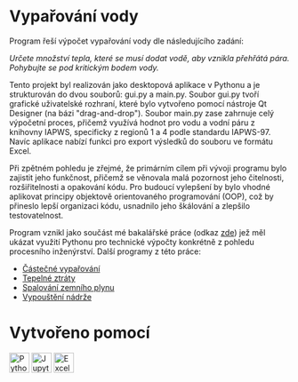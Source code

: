 # Vypařování vody

<p>Program řeší výpočet vypařování vody dle následujícího zadání:

<i>Určete množství tepla, které se musí dodat vodě, aby vznikla přehřátá pára. Pohybujte se pod kritickým bodem vody.</i> </p>

<p>Tento projekt byl realizován jako desktopová aplikace v Pythonu a je strukturován do dvou souborů: gui.py a main.py. Soubor gui.py tvoří grafické uživatelské rozhraní, které bylo vytvořeno pomocí nástroje Qt Designer (na bázi "drag-and-drop"). Soubor main.py zase zahrnuje celý výpočetní proces, přičemž využívá hodnot pro vodu a vodní páru z knihovny IAPWS, specificky z regionů 1 a 4 podle standardu IAPWS-97. Navíc aplikace nabízí funkci pro export výsledků do souboru ve formátu Excel.</p>

<p>Při zpětném pohledu je zřejmé, že primárním cílem při vývoji programu bylo zajistit jeho funkčnost, přičemž se věnovala malá pozornost jeho čitelnosti, rozšiřitelnosti a opakování kódu. Pro budoucí vylepšení by bylo vhodné aplikovat principy objektově orientovaného programování (OOP), což by přineslo lepší organizaci kódu, usnadnilo jeho škálování a zlepšilo testovatelnost. </p>

<p>Program vznikl jako součást mé bakalářské práce (odkaz <a href="https://www.vut.cz/studenti/zav-prace/detail/116680">zde</a>) jež měl ukázat využití Pythonu pro technické výpočty konkrétně z pohledu procesního inženýrství.
Další programy z této práce:</p>

<ul>
    <li><a href="https://github.com/JanKomis/vyparovani">Částečné vypařování</a></li>
    <li><a href="https://github.com/JanKomis/vypousteniNadrze">Tepelné ztráty</a></li>
    <li><a href="https://github.com/JanKomis/spalovaniJupyter">Spalování zemního plynu</a></li>
    <li><a href="https://github.com/JanKomis/vypousteniNadrze">Vypouštění nádrže</a></li>
</ul>

# Vytvořeno pomocí

<p align="left">
<a href="https://www.python.org" target="_blank" rel="noreferrer"><img src="https://upload.wikimedia.org/wikipedia/commons/thumb/c/c3/Python-logo-notext.svg/800px-Python-logo-notext.svg.png" width="36" height="36" alt="Python" /></a>
<a href="https://jupyter.org" target="_blank" rel="noreferrer"><img src="https://upload.wikimedia.org/wikipedia/commons/thumb/3/38/Jupyter_logo.svg/640px-Jupyter_logo.svg.png" width="36" height="36" alt="Jupyter" /></a>
<a href="https://1url.cz/xuOL4" target="_blank" rel="noreferrer"><img src="https://upload.wikimedia.org/wikipedia/commons/thumb/7/73/Microsoft_Excel_2013-2019_logo.svg/2170px-Microsoft_Excel_2013-2019_logo.svg.png" width="36" height="36" alt="Excel" /></a>
</p>
